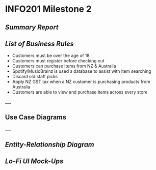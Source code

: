 # INFO201 Milestone 2
___<h2>Summary Report</h2>___

___<h2>List of Business Rules</h2>___
<ul>
<li>Customers must be over the age of 18
<li> Customers must register before checking out
<li> Customers can purchase items from NZ & Australia
<li> Spotify/MusicBrainz is used a database to assist with item searching
<li> Discard old staff picks
<li> Apply NZ GST tax when a NZ customer is purchasing products from Australia
<li> Customers are able to view and purchase items across every store
</ul>
___<h2>Use Case Diagrams</h2>___

___<h2>Entity-Relationship Diagram</h2>___

___<h2>Lo-Fi UI Mock-Ups</h2>___